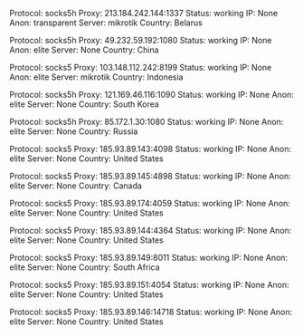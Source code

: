 Protocol: socks5h
Proxy: 213.184.242.144:1337
Status: working
IP: None
Anon: transparent
Server: mikrotik
Country: Belarus

Protocol: socks5h
Proxy: 49.232.59.192:1080
Status: working
IP: None
Anon: elite
Server: None
Country: China

Protocol: socks5
Proxy: 103.148.112.242:8199
Status: working
IP: None
Anon: elite
Server: mikrotik
Country: Indonesia

Protocol: socks5h
Proxy: 121.169.46.116:1090
Status: working
IP: None
Anon: elite
Server: None
Country: South Korea

Protocol: socks5h
Proxy: 85.172.1.30:1080
Status: working
IP: None
Anon: elite
Server: None
Country: Russia

Protocol: socks5
Proxy: 185.93.89.143:4098
Status: working
IP: None
Anon: elite
Server: None
Country: United States

Protocol: socks5
Proxy: 185.93.89.145:4898
Status: working
IP: None
Anon: elite
Server: None
Country: Canada

Protocol: socks5
Proxy: 185.93.89.174:4059
Status: working
IP: None
Anon: elite
Server: None
Country: United States

Protocol: socks5
Proxy: 185.93.89.144:4364
Status: working
IP: None
Anon: elite
Server: None
Country: United States

Protocol: socks5
Proxy: 185.93.89.149:8011
Status: working
IP: None
Anon: elite
Server: None
Country: South Africa

Protocol: socks5
Proxy: 185.93.89.151:4054
Status: working
IP: None
Anon: elite
Server: None
Country: United States

Protocol: socks5
Proxy: 185.93.89.146:14718
Status: working
IP: None
Anon: elite
Server: None
Country: United States

